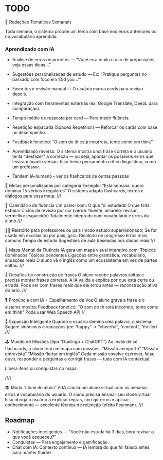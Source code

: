 # TODO
📝 Redações Temáticas Semanais

Toda semana, o sistema propõe um tema com base nos erros anteriores ou no vocabulário aprendido.

### Aprendizado com IA

- Análise de erros recorrentes — “Você erra muito o uso de preposições, veja essas dicas…”
- Sugestões personalizadas de estudo — Ex: “Pratique perguntas no passado com foco em ‘Did you…’”
- Favoritos e revisão manual — O usuário marca cards para revisar depois.
- Integração com ferramentas externas (ex: Google Translate, DeepL para comparação).

- Tempo médio de resposta por card — Para medir fluência.
- Repetição espaçada (Spaced Repetition) — Reforçar os cards com base no desempenho.
- Feedback fonético: “O som do th está incorreto, tente como em think”    

- Aprendizado reverso: O sistema mostra uma frase correta e o usuário tenta "desfazer" a correção — ou seja, apontar os possíveis erros que levaram àquela versão.
Isso treina pensamento crítico linguístico, como um professor.
- Tandem IA-humano - ver os flashcards de outras pessoas

🎯 Metas personalizadas por categoria
    Exemplo: “Esta semana, quero dominar 15 verbos irregulares”
    O sistema adapta flashcards, textos e diálogos para essa meta.
///

📅 Calendário de fluência
    Um painel com:
    O que foi estudado
    O que falta estudar
    Ciclos de revisão por cor (verde: fluente, amarelo: revisar, vermelho: esquecido)
    Totalmente integrado com vocabulário e erros do aluno.///

👨‍🏫 Relatório para professores ou pais (modo estudo supervisionado)
    Se for usado em escolas ou por pais, gera:
    Relatório de progresso
    Erros mais comuns
    Tempo de estudo
    Sugestões de aula baseadas nos dados reais
///


🧬 Mapa Mental da Fluência
    IA gera um mapa visual interativo com:
    Tópicos dominados
    Tópicos pendentes
    Ligações entre gramática, vocabulário, situações reais
    O aluno vê o inglês como um ecossistema em vez de partes soltas.
///

🧩 Desafios de construção de frases
    O aluno recebe palavras soltas e precisa montar frases corretas.
    A IA valida e explica por que está certa ou errada.
    Pode ser com frases reais que ele errou antes — reconstrução ativa do erro.
///

🎙️ Pronúncia com IA + Espelhamento de Voz
    O aluno grava a frase e o sistema mostra:
    Feedback fonético: “O som do th está incorreto, tente como em think”
    Pode usar Web Speech API
//

🧠 Expansão Inteligente
    Quando o usuário domina uma palavra, o sistema:
    Sugere sinônimos e variações (ex: “happy” → “cheerful”, “content”, “thrilled
///


🕹️ Mundo de Missões (tipo “Duolingo + ChatGPT”)
    Ao invés de só flashcards, o aluno tem um mapa com missões:
    “Missão aeroporto”
    “Missão entrevista”
    “Missão flertar em inglês”
    Cada missão envolve escrever, falar, ouvir, responder a perguntas e corrigir frases — tudo com IA contextual.

Libera itens ou conquistas no mapa.

////

📚 Modo “clone do aluno”
    A IA simula um aluno virtual com os mesmos erros e vocabulário do usuário.
    O aluno precisa ensinar seu clone virtual
    Isso obriga o usuário a explicar regras, corrigir erros e aplicar conhecimento — excelente técnica de retenção (efeito Feynman).
///



## Roadmap

- Notificações inteligentes — "Você não estuda há 3 dias, bora revisar o que você esqueceu?"
- Conquistas — Para engajamento e gamificação.
- Chat com IA: Contexto contínuo — IA lembra do que foi falado antes para manter fluidez.